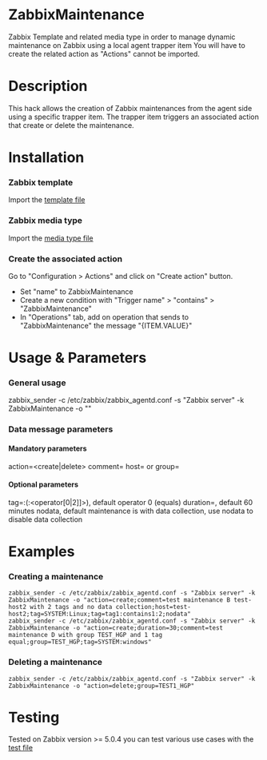 # ZabbixMaintenance
Zabbix Template and related media type in order to manage dynamic maintenance on Zabbix using a local agent trapper item
You will have to create the related action as "Actions" cannot be imported.

# Description
This hack allows the creation of Zabbix maintenances from the agent side using a specific trapper item.
The trapper item triggers an associated action that create or delete the maintenance.

# Installation
### Zabbix template
Import the [template file](Template/zbx_export_templates_ZabbixMaintenance.xml)

### Zabbix media type
Import the [media type file](MediaTypes/zbx_export_mediatypes_ZabbixMaintenance.xml)

### Create the associated action
Go to "Configuration > Actions" and click on "Create action" button.
- Set "name" to ZabbixMaintenance
- Create a new condition with "Trigger name" > "contains" > "ZabbixMaintenance"
- In "Operations" tab, add on operation that sends to "ZabbixMaintenance" the message "{ITEM.VALUE}"

# Usage & Parameters
### General usage
zabbix_sender -c /etc/zabbix/zabbix_agentd.conf -s "Zabbix server" -k ZabbixMaintenance -o "<data>"

### Data message parameters
#### Mandatory parameters
action=<create|delete>
comment=<maintenance comment>
host=<host name>
or
group=<host group name>

#### Optional parameters
tag=<tag name>:<tag value>(:<operator[0|2]]>), default operator 0 (equals)
duration=<maintenance duration in minutes>, default 60 minutes
nodata, default maintenance is with data collection, use nodata to disable data collection

# Examples
### Creating a maintenance
```
zabbix_sender -c /etc/zabbix/zabbix_agentd.conf -s "Zabbix server" -k ZabbixMaintenance -o "action=create;comment=test maintenance B test-host2 with 2 tags and no data collection;host=test-host2;tag=SYSTEM:Linux;tag=tag1:contains1:2;nodata"
zabbix_sender -c /etc/zabbix/zabbix_agentd.conf -s "Zabbix server" -k ZabbixMaintenance -o "action=create;duration=30;comment=test maintenance D with group TEST_HGP and 1 tag equal;group=TEST_HGP;tag=SYSTEM:windows"
```

### Deleting a maintenance
```
zabbix_sender -c /etc/zabbix/zabbix_agentd.conf -s "Zabbix server" -k ZabbixMaintenance -o "action=delete;group=TEST1_HGP"
```


# Testing
Tested on Zabbix version >= 5.0.4
you can test various use cases with the [test file](Test/zabbix.maintenance.test.sh)